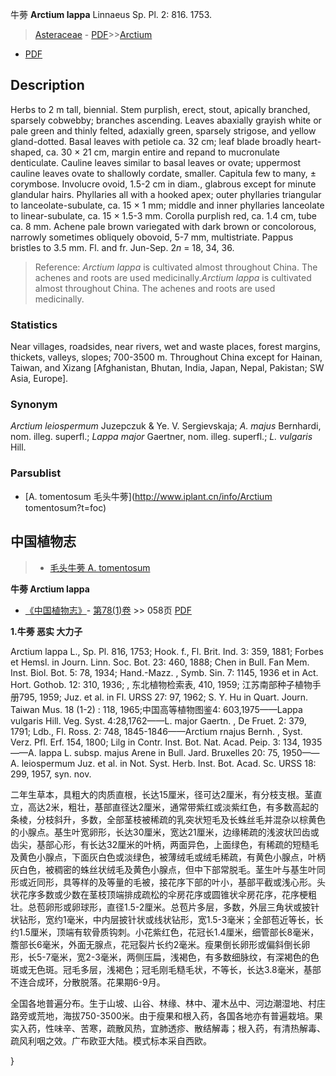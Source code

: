 牛蒡 **Arctium lappa** Linnaeus Sp. Pl. 2: 816. 1753.

> [Asteraceae](http://www.iplant.cn/info/Asteraceae?t=foc) - [PDF](http://www.iplant.cn/foc/pdf/Asteraceae.pdf)>>[Arctium](http://www.iplant.cn/info/Arctium?t=foc)
 - [PDF](http://www.iplant.cn/foc/pdf/Arctium.pdf)

## Description

Herbs to 2 m tall, biennial. Stem purplish, erect, stout, apically branched, sparsely cobwebby; branches ascending. Leaves abaxially grayish white or pale green and thinly felted, adaxially green, sparsely strigose, and yellow gland-dotted. Basal leaves with petiole ca. 32 cm; leaf blade broadly heart-shaped, ca. 30 × 21 cm, margin entire and repand to mucronulate denticulate. Cauline leaves similar to basal leaves or ovate; uppermost cauline leaves ovate to shallowly cordate, smaller. Capitula few to many, ± corymbose. Involucre ovoid, 1.5-2 cm in diam., glabrous except for minute glandular hairs. Phyllaries all with a hooked apex; outer phyllaries triangular to lanceolate-subulate, ca. 15 × 1 mm; middle and inner phyllaries lanceolate to linear-subulate, ca. 15 × 1.5-3 mm. Corolla purplish red, ca. 1.4 cm, tube ca. 8 mm. Achene pale brown variegated with dark brown or concolorous, narrowly sometimes obliquely obovoid, 5-7 mm, multistriate. Pappus bristles to 3.5 mm. Fl. and fr. Jun-Sep. 2*n* = 18, 34, 36.

> Reference: 
>*Arctium lappa* is cultivated almost throughout China. The achenes and roots are used medicinally.*Arctium lappa* is cultivated almost throughout China. The achenes and roots are used medicinally.

### Statistics
Near villages, roadsides, near rivers, wet and waste places, forest margins, thickets, valleys, slopes; 700-3500 m. Throughout China except for Hainan, Taiwan, and Xizang [Afghanistan, Bhutan, India, Japan, Nepal, Pakistan; SW Asia, Europe].

### Synonym
*Arctium leiospermum* Juzepczuk & Ye. V. Sergievskaja; *A. majus* Bernhardi, nom. illeg. superfl.; *Lappa major* Gaertner, nom. illeg. superfl.; *L. vulgaris* Hill.

### Parsublist

* [A.  tomentosum  毛头牛蒡](http://www.iplant.cn/info/Arctium tomentosum?t=foc)

## 中国植物志

> * [毛头牛蒡  A.  tomentosum](Arctium-tomentosum-毛头牛蒡.md)

**牛蒡 Arctium lappa**

* [《中国植物志》](http://www.iplant.cn/frps)- [第78(1)卷](http://www.iplant.cn/frps/vol/78(1)) >> 058页 [PDF](http://www.iplant.cn/frps/pdf/78(1)/058.PDF)

**1.牛蒡 恶实 大力子**

Arctium lappa L., Sp. Pl. 816, 1753; Hook. f., Fl. Brit. Ind. 3: 359, 1881; Forbes et Hemsl. in Journ. Linn. Soc. Bot. 23: 460, 1888; Chen in Bull. Fan Mem. Inst. Biol. Bot. 5: 78, 1934; Hand.-Mazz. , Symb. Sin. 7: 1145, 1936 et in Act. Hort. Gothob. 12: 310, 1936; , 东北植物检索表, 410, 1959; 江苏南部种子植物手册795, 1959; Juz. et al. in Fl. URSS 27: 97, 1962; S. Y. Hu in Quart. Journ. Taiwan Mus. 18 (1-2) : 118, 1965;中国高等植物图鉴4: 603,1975——Lappa vulgaris Hill. Veg. Syst. 4:28,1762——L. major Gaertn. , De Fruet. 2: 379, 1791; Ldb., Fl. Ross. 2: 748, 1845-1846——Arctium rnajus Bernh. , Syst. Verz. Pfl. Erf. 154, 1800; Lilg in Contr. Inst. Bot. Nat. Acad. Peip. 3: 134, 1935——A. lappa L. subsp. majus Arene in Bull. Jard. Bruxelles 20: 75, 1950——A. leiospermum Juz. et al. in Not. Syst. Herb. Inst. Bot. Acad. Sc. URSS 18: 299, 1957, syn. nov.

二年生草本，具粗大的肉质直根，长达15厘米，径可达2厘米，有分枝支根。茎直立，高达2米，粗壮，基部直径达2厘米，通常带紫红或淡紫红色，有多数高起的条棱，分枝斜升，多数，全部茎枝被稀疏的乳突状短毛及长蛛丝毛并混杂以棕黄色的小腺点。基生叶宽卵形，长达30厘米，宽达21厘米，边缘稀疏的浅波状凹齿或齿尖，基部心形，有长达32厘米的叶柄，两面异色，上面绿色，有稀疏的短糙毛及黄色小腺点，下面灰白色或淡绿色，被薄绒毛或绒毛稀疏，有黄色小腺点，叶柄灰白色，被稠密的蛛丝状绒毛及黄色小腺点，但中下部常脱毛。茎生叶与基生叶同形或近同形，具等样的及等量的毛被，接花序下部的叶小，基部平截或浅心形。头状花序多数或少数在茎枝顶端排成疏松的伞房花序或圆锥状伞房花序，花序梗粗壮。总苞卵形或卵球形，直径1.5-2厘米。总苞片多层，多数，外层三角状或披针状钻形，宽约1毫米，中内层披针状或线状钻形，宽1.5-3毫米；全部苞近等长，长约1.5厘米，顶端有软骨质钩刺。小花紫红色，花冠长1.4厘米，细管部长8毫米，簷部长6毫米，外面无腺点，花冠裂片长约2毫米。瘦果倒长卵形或偏斜倒长卵形，长5-7毫米，宽2-3毫米，两侧压扁，浅褐色，有多数细脉纹，有深褐色的色斑或无色斑。冠毛多层，浅褐色；冠毛刚毛糙毛状，不等长，长达3.8毫米，基部不连合成环，分散脱落。花果期6-9月。

全国各地普遍分布。生于山坡、山谷、林缘、林中、灌木丛中、河边潮湿地、村庄路旁或荒地，海拔750-3500米。由于瘦果和根入药，各国各地亦有普遍栽培。果实入药，性味辛、苦寒，疏散风热，宜肺透疹、散结解毒；根入药，有清热解毒、疏风利咽之效。广布欧亚大陆。模式标本采自西欧。

}
